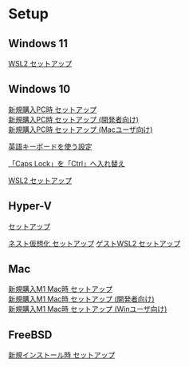 # Setup

## Windows 11

[WSL2 セットアップ](windows11-setup-wsl2.md)

## Windows 10

[新規購入PC時 セットアップ](windows10-new-pc-setup.md)  
[新規購入PC時 セットアップ (開発者向け)](windows10-new-pc-setup-for-devs.md)  
[新規購入PC時 セットアップ (Macユーザ向け)](windows10-new-pc-setup-for-mac.md)  

[英語キーボードを使う設定](windows10-keyboard-us.md)  

[「Caps Lock」を「Ctrl」へ入れ替え](windows10-capslock-ctrl.md)

[WSL2 セットアップ](windows10-setup-wsl2.md)

## Hyper-V

[セットアップ](hyperv-nested.md) 

[ネスト仮想化 セットアップ](hyperv-setup-nested.md) 
[ゲストWSL2 セットアップ](hyperv-setup-wsl2.md)

## Mac

[新規購入M1 Mac時 セットアップ]()  
[新規購入M1 Mac時 セットアップ (開発者向け)]()  
[新規購入M1 Mac時 セットアップ (Winユーザ向け)]()  

## FreeBSD

[新規インストール時 セットアップ]()  

